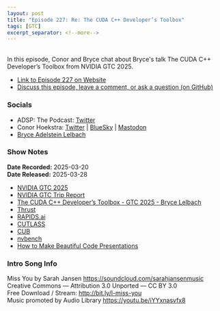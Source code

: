 ```yaml
---
layout: post
title: "Episode 227: Re: The CUDA C++ Developer’s Toolbox"
tags: [GTC]
excerpt_separator: <!--more-->
---
```


<div id="buzzsprout-player-16874220"></div><script src="https://www.buzzsprout.com/1501960/episodes/16874220-episode-227-re-the-cuda-c-developer-s-toolbox.js?container_id=buzzsprout-player-16874220&player=small" type="text/javascript" charset="utf-8"></script>

<br>In this episode, Conor and Bryce chat about Bryce's talk The CUDA C++ Developer’s Toolbox from NVIDIA GTC 2025.

<!--more-->

* [Link to Episode 227 on Website](https://adspthepodcast.com/2025/03/28/Episode-227.html)
* [Discuss this episode, leave a comment, or ask a question (on GitHub)](https://github.com/codereport/adsp2/discussions/126)

### Socials
 
* ADSP: The Podcast: [Twitter](https://twitter.com/adspthepodcast)
* Conor Hoekstra: [Twitter](https://twitter.com/code_report) \| [BlueSky](https://bsky.app/profile/codereport.bsky.social) \| [Mastodon](https://mastodon.social/@code_report)
* [Bryce Adelstein Lelbach](https://twitter.com/blelbach)

### Show Notes

**Date Recorded:** 2025-03-20 <br>
**Date Released:** 2025-03-28

* [NVIDIA GTC 2025](https://www.nvidia.com/gtc/)
* [NVIDIA GTC Trip Report](https://codereport.github.io/GTC2025TripReport/)
* [The CUDA C++ Developer’s Toolbox - GTC 2025 - Bryce Lelbach ](https://register.nvidia.com/flow/nvidia/gtcs25/vap/page/vsessioncatalog/session/1727452471839001RhBW)
* [Thrust](https://nvidia.github.io/cccl/thrust/)
* [RAPIDS.ai](https://rapids.ai/)
* [CUTLASS](https://github.com/NVIDIA/cutlass)
* [CUB](https://github.com/NVIDIA/cub)
* [nvbench](https://github.com/NVIDIA/nvbench)
* [How to Make Beautiful Code Presentations](https://www.youtube.com/watch?v=Vh3y1ela-_s&t=316s)

### Intro Song Info
 
Miss You by Sarah Jansen https://soundcloud.com/sarahjansenmusic<br>
Creative Commons — Attribution 3.0 Unported — CC BY 3.0<br>
Free Download / Stream: http://bit.ly/l-miss-you<br>
Music promoted by Audio Library https://youtu.be/iYYxnasvfx8<br>
